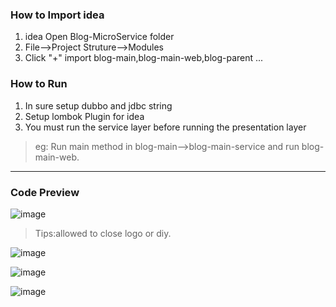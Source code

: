 ### How to Import idea
1. idea Open Blog-MicroService folder
2. File-->Project Struture-->Modules
3. Click "+" import blog-main,blog-main-web,blog-parent ...

### How to Run
1. In sure setup dubbo and jdbc string
2. Setup lombok Plugin for idea
3. You must run the service layer before running the presentation layer

> eg: Run main method in blog-main-->blog-main-service
and run blog-main-web.
---
### Code Preview

![image](https://github.com/mmdsyl/screenshot/blob/master/springboot-ms/20171029013939.png?raw=true)

> Tips:allowed to close logo or diy.

![image](https://github.com/mmdsyl/screenshot/blob/master/springboot-ms/20171029014608.png?raw=true)

![image](https://github.com/mmdsyl/screenshot/blob/master/springboot-ms/20171029014340.png?raw=true)


 ![image](https://github.com/mmdsyl/screenshot/blob/master/springboot-ms/20171029014312.png?raw=true)


